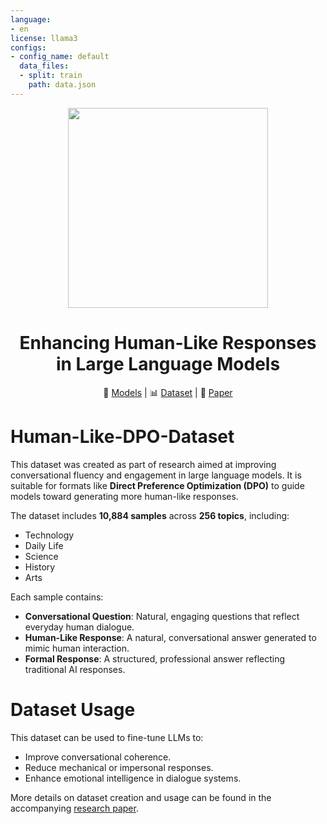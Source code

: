 ```yaml
---
language:
- en
license: llama3
configs:
- config_name: default
  data_files:
  - split: train
    path: data.json
---
```


<div align="center">
  <img src="https://cdn-avatars.huggingface.co/v1/production/uploads/63da3d7ae697e5898cb86854/H-vpXOX6KZu01HnV87Jk5.jpeg" width="320" height="320" />
  <h1>Enhancing Human-Like Responses in Large Language Models</h1>
</div>

<p align="center">
  🤗 <a href="https://huggingface.co/collections/HumanLLMs">Models</a> | 📊 <a href="https://huggingface.co/datasets/HumanLLMs/Human-Like-DPO-Dataset">Dataset</a> | 📄 <a href="https://arxiv.org/abs/2501.05032">Paper</a>
</p>

# **Human-Like-DPO-Dataset**

This dataset was created as part of research aimed at improving conversational fluency and engagement in large language models. It is suitable for formats like **Direct Preference Optimization (DPO)** to guide models toward generating more human-like responses.

The dataset includes **10,884 samples** across **256 topics**, including:

- Technology
- Daily Life
- Science
- History
- Arts

Each sample contains:
- **Conversational Question**: Natural, engaging questions that reflect everyday human dialogue.
- **Human-Like Response**: A natural, conversational answer generated to mimic human interaction.
- **Formal Response**: A structured, professional answer reflecting traditional AI responses.

# **Dataset Usage**
This dataset can be used to fine-tune LLMs to:
- Improve conversational coherence.
- Reduce mechanical or impersonal responses.
- Enhance emotional intelligence in dialogue systems.

More details on dataset creation and usage can be found in the accompanying [research paper](https://arxiv.org/abs/2501.05032).